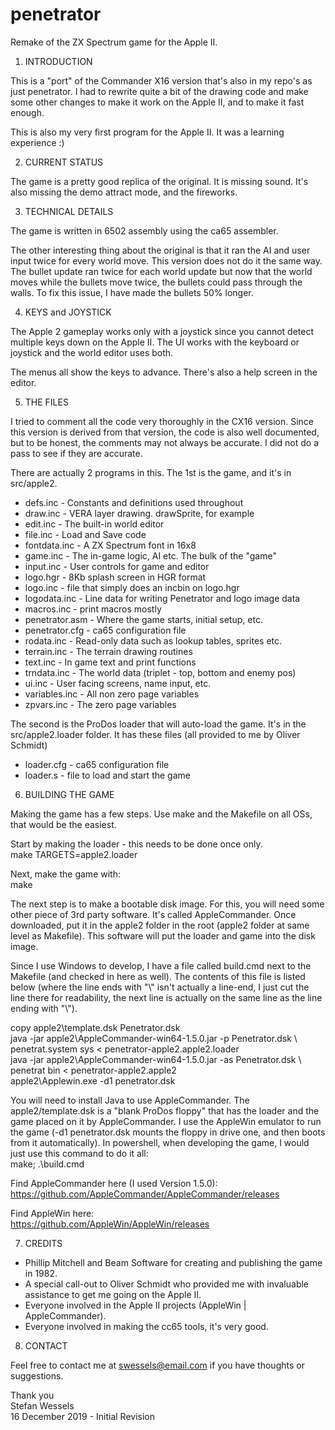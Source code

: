 # penetrator
 Remake of the ZX Spectrum game for the Apple II.

1. INTRODUCTION

This is a "port" of the Commander X16 version that's also in my repo's as just
penetrator.  I had to rewrite quite a bit of the drawing code and make some
other changes to make it work on the Apple II, and to make it fast enough.

This is also my very first program for the Apple II.  It was a learning
experience :)

2. CURRENT STATUS

The game is a pretty good replica of the original.  It is missing sound.  It's
also missing the demo attract mode, and the fireworks.  

3. TECHNICAL DETAILS

The game is written in 6502 assembly using the ca65 assembler.

The other interesting thing about the original is that it ran the AI and user
input twice for every world move. This version does not do it the same way. The
bullet update ran twice for each world update but now that the world moves while
the bullets move twice, the bullets could pass through the walls.  To fix this
issue, I have made the bullets 50% longer.

4. KEYS and JOYSTICK

The Apple 2 gameplay works only with a joystick since you cannot detect multiple
keys down on the Apple II.  The UI works with the keyboard or joystick and the
world editor uses both.

The menus all show the keys to advance.  There's also a help screen in the
editor.

5. THE FILES

I tried to comment all the code very thoroughly in the CX16 version.  Since this
version is derived from that version, the code is also well documented, but to
be honest, the comments may not always be accurate.  I did not do a pass to see
if they are accurate.

There are actually 2 programs in this.  The 1st is the game, and it's in
src/apple2.

* defs.inc       - Constants and definitions used throughout
* draw.inc       - VERA layer drawing.  drawSprite, for example
* edit.inc       - The built-in world editor
* file.inc       - Load and Save code
* fontdata.inc   - A ZX Spectrum font in 16x8
* game.inc       - The in-game logic, AI etc.  The bulk of the "game"
* input.inc      - User controls for game and editor
* logo.hgr       - 8Kb splash screen in HGR format
* logo.inc       - file that simply does an incbin on logo.hgr
* logodata.inc   - Line data for writing Penetrator and logo image data
* macros.inc     - print macros mostly
* penetrator.asm - Where the game starts, initial setup, etc.
* penetrator.cfg - ca65 configuration file
* rodata.inc     - Read-only data such as lookup tables, sprites etc.
* terrain.inc    - The terrain drawing routines
* text.inc       - In game text and print functions
* trndata.inc    - The world data (triplet - top, bottom and enemy pos)
* ui.inc         - User facing screens, name input, etc.
* variables.inc  - All non zero page variables
* zpvars.inc     - The zero page variables

The second is the ProDos loader that will auto-load the game.  It's in the
src/apple2.loader folder.  It has these files (all provided to me by Oliver
Schmidt)

* loader.cfg     - ca65 configuration file
* loader.s       - file to load and start the game

6. BUILDING THE GAME

Making the game has a few steps.  Use make and the Makefile on all OSs, that would be the easiest.  

Start by making the loader - this needs to be done once only.  
make TARGETS=apple2.loader

Next, make the game with:  
make

The next step is to make a bootable disk image.  For this, you will need some
other piece of 3rd party software.  It's called AppleCommander.  Once
downloaded, put it in the apple2 folder in the root (apple2 folder at same level
as Makefile).  This software will put the loader and game into the disk image.

Since I use Windows to develop, I have a file called build.cmd next to the
Makefile (and checked in here as well).  The contents of this file is listed
below (where the line ends with "\\" isn't actually a line-end, I just cut the
line there for readability, the next line is actually on the same line as the
line ending with "\\").

copy apple2\\template.dsk Penetrator.dsk  
java -jar apple2\AppleCommander-win64-1.5.0.jar -p  Penetrator.dsk \\  
    penetrat.system sys < penetrator-apple2.apple2.loader  
java -jar apple2\AppleCommander-win64-1.5.0.jar -as Penetrator.dsk \\  
    penetrat        bin < penetrator-apple2.apple2  
apple2\\Applewin.exe -d1 penetrator.dsk  

You will need to install Java to use AppleCommander.  The apple2/template.dsk is
a "blank ProDos floppy" that has the loader and the game placed on it by
AppleCommander.  I use the AppleWin emulator to run the game (-d1 penetrator.dsk
mounts the floppy in drive one, and then boots from it automatically).  In
powershell, when developing the game, I would just use this command to do it
all:  
make; .\\build.cmd

Find AppleCommander here (I used Version 1.5.0):  
https://github.com/AppleCommander/AppleCommander/releases

Find AppleWin here:  
https://github.com/AppleWin/AppleWin/releases

7. CREDITS

* Phillip Mitchell and Beam Software for creating and publishing the game in
  1982.  
* A special call-out to Oliver Schmidt who provided me with invaluable
  assistance to get me going on the Apple II.
* Everyone involved in the Apple II projects (AppleWin | AppleCommander).
* Everyone involved in making the cc65 tools, it's very good.

8. CONTACT

Feel free to contact me at swessels@email.com if you have thoughts or
suggestions.

Thank you  
Stefan Wessels  
16 December 2019 - Initial Revision  
